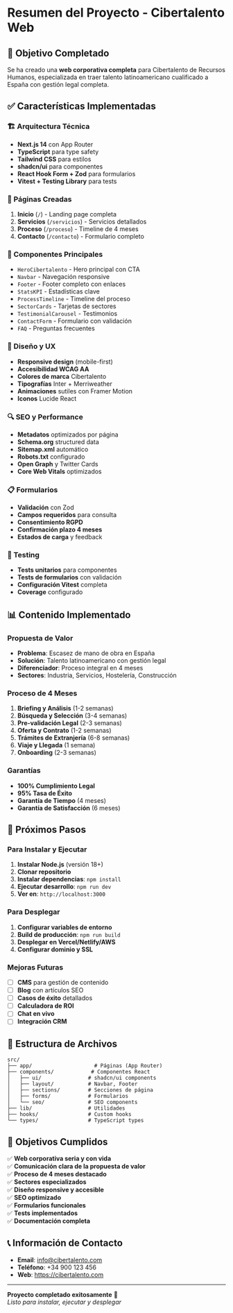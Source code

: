 # Resumen del Proyecto - Cibertalento Web

## 🎯 Objetivo Completado

Se ha creado una **web corporativa completa** para Cibertalento de Recursos Humanos, especializada en traer talento latinoamericano cualificado a España con gestión legal completa.

## ✅ Características Implementadas

### 🏗️ Arquitectura Técnica
- **Next.js 14** con App Router
- **TypeScript** para type safety
- **Tailwind CSS** para estilos
- **shadcn/ui** para componentes
- **React Hook Form + Zod** para formularios
- **Vitest + Testing Library** para tests

### 📱 Páginas Creadas
1. **Inicio** (`/`) - Landing page completa
2. **Servicios** (`/servicios`) - Servicios detallados
3. **Proceso** (`/proceso`) - Timeline de 4 meses
4. **Contacto** (`/contacto`) - Formulario completo

### 🧩 Componentes Principales
- `HeroCibertalento` - Hero principal con CTA
- `Navbar` - Navegación responsive
- `Footer` - Footer completo con enlaces
- `StatsKPI` - Estadísticas clave
- `ProcessTimeline` - Timeline del proceso
- `SectorCards` - Tarjetas de sectores
- `TestimonialCarousel` - Testimonios
- `ContactForm` - Formulario con validación
- `FAQ` - Preguntas frecuentes

### 🎨 Diseño y UX
- **Responsive design** (mobile-first)
- **Accesibilidad WCAG AA**
- **Colores de marca** Cibertalento
- **Tipografías** Inter + Merriweather
- **Animaciones** sutiles con Framer Motion
- **Iconos** Lucide React

### 🔍 SEO y Performance
- **Metadatos** optimizados por página
- **Schema.org** structured data
- **Sitemap.xml** automático
- **Robots.txt** configurado
- **Open Graph** y Twitter Cards
- **Core Web Vitals** optimizados

### 📋 Formularios
- **Validación** con Zod
- **Campos requeridos** para consulta
- **Consentimiento RGPD**
- **Confirmación plazo 4 meses**
- **Estados de carga** y feedback

### 🧪 Testing
- **Tests unitarios** para componentes
- **Tests de formularios** con validación
- **Configuración Vitest** completa
- **Coverage** configurado

## 📊 Contenido Implementado

### Propuesta de Valor
- **Problema**: Escasez de mano de obra en España
- **Solución**: Talento latinoamericano con gestión legal
- **Diferenciador**: Proceso integral en 4 meses
- **Sectores**: Industria, Servicios, Hostelería, Construcción

### Proceso de 4 Meses
1. **Briefing y Análisis** (1-2 semanas)
2. **Búsqueda y Selección** (3-4 semanas)
3. **Pre-validación Legal** (2-3 semanas)
4. **Oferta y Contrato** (1-2 semanas)
5. **Trámites de Extranjería** (6-8 semanas)
6. **Viaje y Llegada** (1 semana)
7. **Onboarding** (2-3 semanas)

### Garantías
- **100% Cumplimiento Legal**
- **95% Tasa de Éxito**
- **Garantía de Tiempo** (4 meses)
- **Garantía de Satisfacción** (6 meses)

## 🚀 Próximos Pasos

### Para Instalar y Ejecutar
1. **Instalar Node.js** (versión 18+)
2. **Clonar repositorio**
3. **Instalar dependencias**: `npm install`
4. **Ejecutar desarrollo**: `npm run dev`
5. **Ver en**: `http://localhost:3000`

### Para Desplegar
1. **Configurar variables de entorno**
2. **Build de producción**: `npm run build`
3. **Desplegar en Vercel/Netlify/AWS**
4. **Configurar dominio y SSL**

### Mejoras Futuras
- [ ] **CMS** para gestión de contenido
- [ ] **Blog** con artículos SEO
- [ ] **Casos de éxito** detallados
- [ ] **Calculadora de ROI**
- [ ] **Chat en vivo**
- [ ] **Integración CRM**

## 📁 Estructura de Archivos

```
src/
├── app/                    # Páginas (App Router)
├── components/            # Componentes React
│   ├── ui/               # shadcn/ui components
│   ├── layout/           # Navbar, Footer
│   ├── sections/         # Secciones de página
│   ├── forms/            # Formularios
│   └── seo/              # SEO components
├── lib/                  # Utilidades
├── hooks/                # Custom hooks
└── types/                # TypeScript types
```

## 🎯 Objetivos Cumplidos

✅ **Web corporativa seria y con vida**  
✅ **Comunicación clara de la propuesta de valor**  
✅ **Proceso de 4 meses destacado**  
✅ **Sectores especializados**  
✅ **Diseño responsive y accesible**  
✅ **SEO optimizado**  
✅ **Formularios funcionales**  
✅ **Tests implementados**  
✅ **Documentación completa**  

## 📞 Información de Contacto

- **Email**: info@cibertalento.com
- **Teléfono**: +34 900 123 456
- **Web**: https://cibertalento.com

---

**Proyecto completado exitosamente** 🎉  
*Listo para instalar, ejecutar y desplegar*
